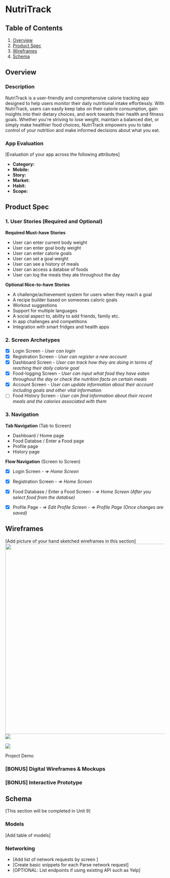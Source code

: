 # NutriTrack

## Table of Contents

1. [Overview](#Overview)
2. [Product Spec](#Product-Spec)
3. [Wireframes](#Wireframes)
4. [Schema](#Schema)

## Overview

### Description

NutriTrack is a user-friendly and comprehensive calorie tracking app designed to help users monitor their daily nutritional intake effortlessly. With NutriTrack, users can easily keep tabs on their calorie consumption, gain insights into their dietary choices, and work towards their health and fitness goals. Whether you're striving to lose weight, maintain a balanced diet, or simply make healthier food choices, NutriTrack empowers you to take control of your nutrition and make informed decisions about what you eat.

### App Evaluation

[Evaluation of your app across the following attributes]
- **Category:**
- **Mobile:**
- **Story:**
- **Market:**
- **Habit:**
- **Scope:**

## Product Spec

### 1. User Stories (Required and Optional)

**Required Must-have Stories**

* User can enter current body weight
* User can enter goal body weight
* User can enter calorie goals
* User can set a goal weight
* User can see a history of meals
* User can access a databse of foods
* User can log the meals they ate throughout the day

**Optional Nice-to-have Stories**

* A challenge/achievement system for users when they reach a goal
* A recipe builder based on someones caloric goals
* Workout suggestions
* Support for multiple languages
* A social aspect to, ability to add friends, family etc.
* In app challenges and competitions
* Integration with smart fridges and health apps

### 2. Screen Archetypes

- [x] Login Screen
*- User can login*
- [x] Registration Screen
*- User can register a new account*
- [x] Dashboard Screen
*- User can track how they are doing in terms of reaching their daily calorie goal*
- [x] Food-logging Screen
*- User can input what food they have eaten throughout the day or check the nutrition facts on certain meals*
- [x] Account Screen
*- User can update information about their account including goals and other vital information*
- [ ] Food History Screen
*- User can find information about their recent meals and the calories associated with them*

### 3. Navigation

**Tab Navigation** (Tab to Screen)

* Dashboard / Home page
* Food Databse / Enter a Food  page
* Profile page
* History page

**Flow Navigation** (Screen to Screen)

- [x] Login Screen
*- => Home Screen*
- [x] Registration Screen
*- => Home Screen*
- [x] Food Database / Enter a Food Screen
*- => Home Screen (After you select food from the databse)*
- [x] Profile Page
*- => Edit Profile Screen*
*- => Profile Page (Once changes are saved)*


## Wireframes

[Add picture of your hand sketched wireframes in this section]
<img src="YOUR_WIREFRAME_IMAGE_URL" width=600>![](https://hackmd.io/_uploads/Hkem8oSMa.png)

<div>
    <a href="https://www.loom.com/share/2624bb5916d846458afa6dc513255b14">
    </a>
    <a href="https://www.loom.com/share/2624bb5916d846458afa6dc513255b14">
      <img style="max-width:300px;" src="https://cdn.loom.com/sessions/thumbnails/2624bb5916d846458afa6dc513255b14-with-play.gif">
    </a>
  </div>

  Project Demo
  <div>
  <a href = "https://www.youtube.com/watch?v=Li0lw0t43dA&ab_channel=Dante">
  </a>
  </div>


### [BONUS] Digital Wireframes & Mockups

### [BONUS] Interactive Prototype

## Schema 

[This section will be completed in Unit 9]

### Models

[Add table of models]

### Networking

- [Add list of network requests by screen ]
- [Create basic snippets for each Parse network request]
- [OPTIONAL: List endpoints if using existing API such as Yelp]
